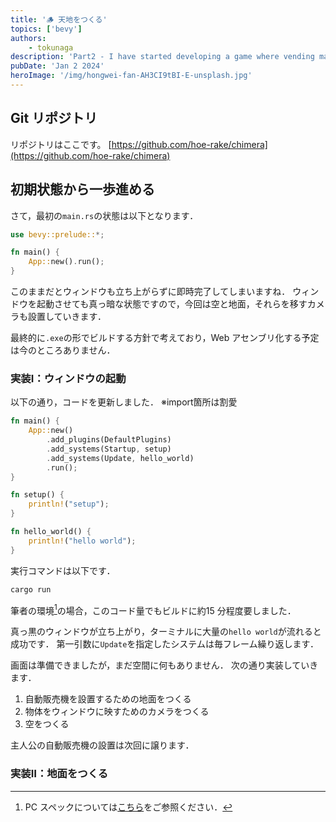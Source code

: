 ```yaml
---
title: '🪵 天地をつくる'
topics: ['bevy']
authors:
    - tokunaga
description: 'Part2 - I have started developing a game where vending machines take center stage'
pubDate: 'Jan 2 2024'
heroImage: '/img/hongwei-fan-AH3CI9tBI-E-unsplash.jpg'
---
```


## Git リポジトリ

リポジトリはここです。
[https://github.com/hoe-rake/chimera](https://github.com/hoe-rake/chimera)

## 初期状態から一歩進める

さて，最初の`main.rs`の状態は以下となります．

```rust title="main.rs"
use bevy::prelude::*;

fn main() {
    App::new().run();
}
```

このままだとウィンドウも立ち上がらずに即時完了してしまいますね．
ウィンドウを起動させても真っ暗な状態ですので，今回は空と地面，それらを移すカメラも設置していきます．

最終的に`.exe`の形でビルドする方針で考えており，Web アセンブリ化する予定は今のところありません．

### 実装Ⅰ：ウィンドウの起動

以下の通り，コードを更新しました．
※import箇所は割愛

```rust ins={3-5, 9-15} title="main.rs" frame="code"
fn main() {
    App::new()
        .add_plugins(DefaultPlugins)
        .add_systems(Startup, setup)
        .add_systems(Update, hello_world)
        .run();
}

fn setup() {
    println!("setup");
}

fn hello_world() {
    println!("hello world");
}
```

実行コマンドは以下です．

```sh frame="code"
cargo run
```

筆者の環境[^1]の場合，このコード量でもビルドに約15 分程度要しました．

[^1]: PC スペックについては[こちら](/about)をご参照ください．

真っ黒のウィンドウが立ち上がり，ターミナルに大量の`hello world`が流れると成功です．
第一引数に`Update`を指定したシステムは毎フレーム繰り返します．

画面は準備できましたが，まだ空間に何もありません．
次の通り実装していきます．

1. 自動販売機を設置するための地面をつくる
2. 物体をウィンドウに映すためのカメラをつくる
3. 空をつくる

主人公の自動販売機の設置は次回に譲ります．

### 実装Ⅱ：地面をつくる
